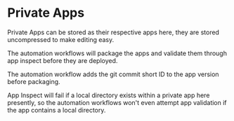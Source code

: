 # Private Apps

Private Apps can be stored as their respective apps here, they are stored uncompressed to make editing easy.

The automation workflows will package the apps and validate them through app inspect before they are deployed.

The automation workflow adds the git commit short ID to the app version before packaging.

App Inspect will fail if a local directory exists within a private app here presently, so the automation workflows won't even attempt app validation if the app contains a local directory.
